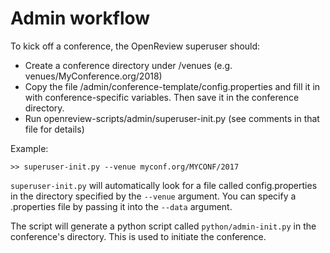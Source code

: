 # Admin workflow
To kick off a conference, the OpenReview superuser should:
- Create a conference directory under /venues (e.g. venues/MyConference.org/2018)
- Copy the file /admin/conference-template/config.properties and fill it in with conference-specific variables. Then save it in the conference directory.
- Run openreview-scripts/admin/superuser-init.py (see comments in that file for details)

Example:

```
>> superuser-init.py --venue myconf.org/MYCONF/2017
```

`superuser-init.py` will automatically look for a file called config.properties in the directory specified by the `--venue` argument. You can specify a .properties file by passing it into the `--data` argument.

The script will generate a python script called `python/admin-init.py` in the conference's directory. This is used to initiate the conference.
